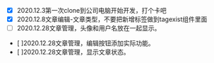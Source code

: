 - [x] 2020.12.3第一次clone到公司电脑开始开发，打个卡吧
- [x] 2020.12.8文章编辑-文章类型，不要把新增标签做到tagexist组件里面
- [ ] 2020.12.28文章管理，头像和用户名放在一起显示。
- [ ]2020.12.28文章管理，编辑按钮添加实际功能。
- [ ]2020.12.28文章管理，显示文章状态。